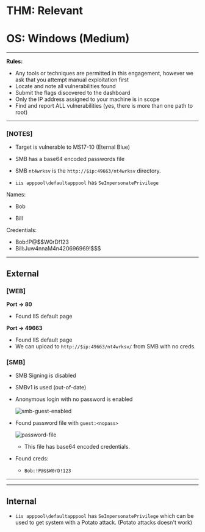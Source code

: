 # THM: Relevant
# OS: Windows (Medium)

----

**Rules:**

- Any tools or techniques are permitted in this engagement, however we ask that you attempt manual exploitation first
- Locate and note all vulnerabilities found
- Submit the flags discovered to the dashboard
- Only the IP address assigned to your machine is in scope
- Find and report ALL vulnerabilities (yes, there is more than one path to root)

----

### [NOTES]

- Target is vulnerable to MS17-10 (Eternal Blue)

- SMB has a base64 encoded passwords file

- SMB `nt4wrksv` is the `http://$ip:49663/nt4wrksv` directory.

- `iis apppool\defaultapppool` has `SeImpersonatePrivilege`

Names:

- Bob

- Bill

Credentials:

- Bob:!P@$$W0rD!123
- Bill:Juw4nnaM4n420696969!$$$

----

## External

### [WEB]

**Port -> 80**

- Found IIS default page

**Port -> 49663**

- Found IIS default page
- We can upload to `http://$ip:49663/nt4wrksv/` from SMB with no creds.

### [SMB]

- SMB Signing is disabled

- SMBv1 is used (out-of-date)

- Anonymous login with no password is enabled
  
  ![smb-guest-enabled](POC-img/smb-guest-enabled.png)

- Found password file with `guest:<nopass>`
  
  ![password-file](POC-img/password-file.png)
  
  - This file has base64 encoded credentials.

- Found creds:
  
  - `Bob:!P@$$W0rD!123`

----

----

## Internal

- `iis apppool\defaultapppool` has  `SeImpersonatePrivilege` which can be used to get system with a Potato attack. (Potato attacks doesn't work)
